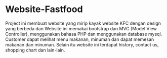 # Website-Fastfood
Project ini membuat website yang mirip kayak website KFC dengan design yang berbeda dan Website ini memakai bootstrap dan MVC (Model View Controller), menggunakan bahasa PHP dan menggunakan database mysql. Customer dapat melihat menu makanan, minuman dan dapat memesan makanan dan minuman. Selain itu website ini terdapat history, contact us, shopping chart dan lain-lain.

